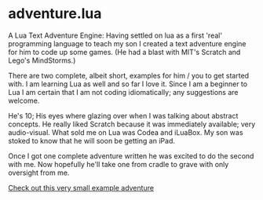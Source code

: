 adventure.lua
=============

A Lua Text Adventure Engine: Having settled on lua as a first 'real' programming language to teach my son I created a text adventure engine for him to code up some games. (He had a blast with MIT's Scratch and Lego's MindStorms.)

There are two complete, albeit short, examples for him / you to get started with. I am learning Lua as well and so far I love it. Since I am a beginner to Lua I am certain that I am not coding idiomatically; any suggestions are welcome.

He's 10; His eyes where glazing over when I was talking about abstract concepts. He really liked Scratch because it was immediately available; very audio-visual. What sold me on Lua was Codea and iLuaBox. My son was stoked to know that he will soon be getting an iPad.

Once I got one complete adventure written he was excited to do the second with me. Now hopefully he'll take one from cradle to grave with only oversight from me.

[Check out this very small example adventure](https://github.com/shawndumas/adventure.lua/blob/master/xampleLand.lua)